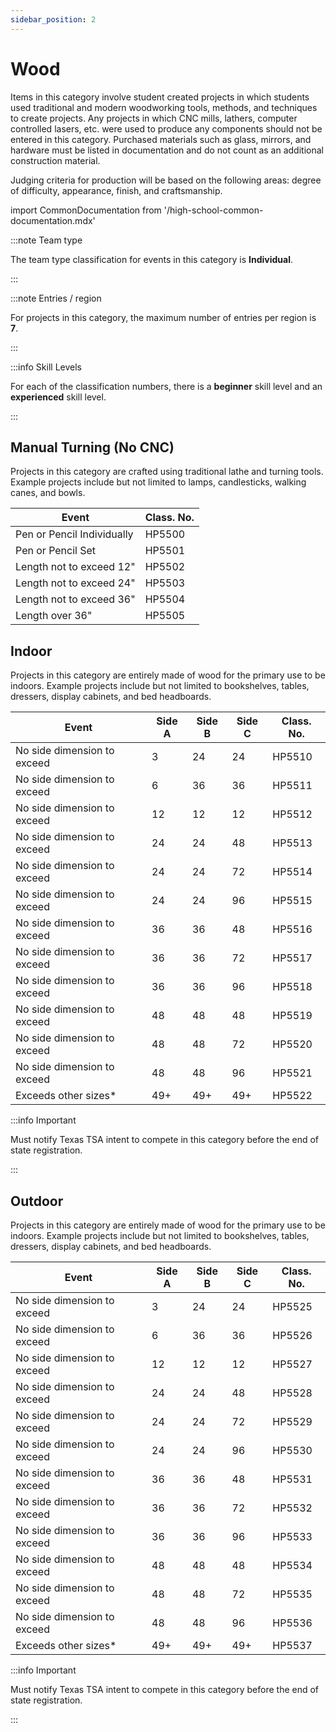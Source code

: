 ```yaml
---
sidebar_position: 2
---
```


# Wood

Items in this category involve student created projects in which students used traditional and modern woodworking tools, methods, and techniques to create projects. Any projects in which CNC mills, lathers, computer controlled lasers, etc. were used to produce any components should not be entered in this category. Purchased materials such as glass, mirrors, and hardware must be listed in documentation and do not count as an additional construction material.

Judging criteria for production will be based on the following areas: degree of difficulty, appearance, finish, and craftsmanship.

import CommonDocumentation from '/high-school-common-documentation.mdx'

<CommonDocumentation />

:::note Team type

The team type classification for events in this category is **Individual**.

:::

:::note Entries / region

For projects in this category, the maximum number of entries per region is **7**.

:::

:::info Skill Levels

For each of the classification numbers, there is a **beginner** skill level and an **experienced** skill level.

:::

## Manual Turning (No CNC)

Projects in this category are crafted using traditional lathe and turning tools. Example projects include but not limited to lamps, candlesticks, walking canes, and bowls.

| Event                      | Class. No. |
| -------------------------- | ---------- |
| Pen or Pencil Individually | HP5500     |
| Pen or Pencil Set          | HP5501     |
| Length not to exceed 12"   | HP5502     |
| Length not to exceed 24"   | HP5503     |
| Length not to exceed 36"   | HP5504     |
| Length over 36"            | HP5505     |

## Indoor

Projects in this category are entirely made of wood for the primary use to be indoors. Example projects include but not limited to bookshelves, tables, dressers, display cabinets, and bed headboards.

| Event                       | Side A | Side B | Side C | Class. No. |
| --------------------------- | ------ | ------ | ------ | ---------- |
| No side dimension to exceed | 3      | 24     | 24     | HP5510     |
| No side dimension to exceed | 6      | 36     | 36     | HP5511     |
| No side dimension to exceed | 12     | 12     | 12     | HP5512     |
| No side dimension to exceed | 24     | 24     | 48     | HP5513     |
| No side dimension to exceed | 24     | 24     | 72     | HP5514     |
| No side dimension to exceed | 24     | 24     | 96     | HP5515     |
| No side dimension to exceed | 36     | 36     | 48     | HP5516     |
| No side dimension to exceed | 36     | 36     | 72     | HP5517     |
| No side dimension to exceed | 36     | 36     | 96     | HP5518     |
| No side dimension to exceed | 48     | 48     | 48     | HP5519     |
| No side dimension to exceed | 48     | 48     | 72     | HP5520     |
| No side dimension to exceed | 48     | 48     | 96     | HP5521     |
| Exceeds other sizes\*       | 49+    | 49+    | 49+    | HP5522     |

:::info Important

Must notify Texas TSA intent to compete in this category before the end of state registration.

:::

## Outdoor

Projects in this category are entirely made of wood for the primary use to be indoors. Example projects include but not limited to bookshelves, tables, dressers, display cabinets, and bed headboards.

| Event                       | Side A | Side B | Side C | Class. No. |
| --------------------------- | ------ | ------ | ------ | ---------- |
| No side dimension to exceed | 3      | 24     | 24     | HP5525     |
| No side dimension to exceed | 6      | 36     | 36     | HP5526     |
| No side dimension to exceed | 12     | 12     | 12     | HP5527     |
| No side dimension to exceed | 24     | 24     | 48     | HP5528     |
| No side dimension to exceed | 24     | 24     | 72     | HP5529     |
| No side dimension to exceed | 24     | 24     | 96     | HP5530     |
| No side dimension to exceed | 36     | 36     | 48     | HP5531     |
| No side dimension to exceed | 36     | 36     | 72     | HP5532     |
| No side dimension to exceed | 36     | 36     | 96     | HP5533     |
| No side dimension to exceed | 48     | 48     | 48     | HP5534     |
| No side dimension to exceed | 48     | 48     | 72     | HP5535     |
| No side dimension to exceed | 48     | 48     | 96     | HP5536     |
| Exceeds other sizes\*       | 49+    | 49+    | 49+    | HP5537     |

:::info Important

Must notify Texas TSA intent to compete in this category before the end of state registration.

:::
